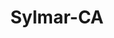 ---
title: Sylmar-CA
slug: sylmar-ca
f_state:
- cms/state/california.md
f_locations:
- cms/payday-loan/califorina-budget-finance-5770.md
- cms/payday-loan/check-by-check-10486.md
- cms/payday-loan/circus-liquors-14997.md
- cms/payday-loan/la-county-acs-network-20195.md
- cms/payday-loan/nix-check-cashing-23006.md
- cms/payday-loan/nix-check-cashing-23021.md
- cms/payday-loan/pay-it-back-check-cashing-23582.md
- cms/payday-loan/popular-cash-express-24494.md
updated-on: '2024-05-30T13:41:28.615Z'
created-on: '2024-05-30T13:41:28.615Z'
published-on: '2024-05-30T13:54:32.469Z'
f_city: Sylmar
layout: '[city].html'
tags: city
---